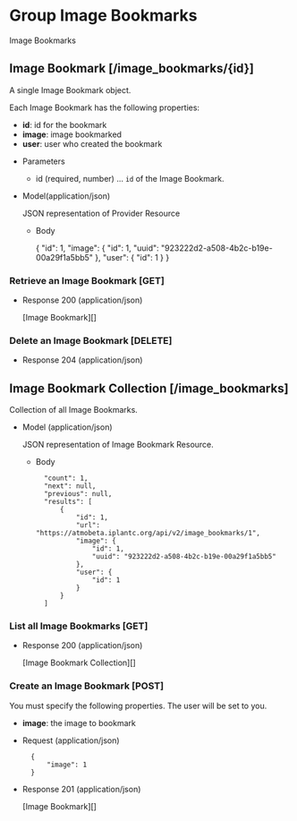 # Group Image Bookmarks
Image Bookmarks

## Image Bookmark [/image_bookmarks/{id}]
A single Image Bookmark object.

Each Image Bookmark has the following properties:

- **id**: id for the bookmark
- **image**: image bookmarked
- **user**: user who created the bookmark

+ Parameters
    + id (required, number) ... `id` of the Image Bookmark.

+ Model(application/json)

    JSON representation of Provider Resource

    + Body

        {
            "id": 1,
            "image": {
                "id": 1,
                "uuid": "923222d2-a508-4b2c-b19e-00a29f1a5bb5"
            },
            "user": {
                "id": 1
            }
        }


### Retrieve an Image Bookmark [GET]
+ Response 200 (application/json)

    [Image Bookmark][]


### Delete an Image Bookmark [DELETE]
+ Response 204 (application/json)


## Image Bookmark Collection [/image_bookmarks]
Collection of all Image Bookmarks.

+ Model (application/json)

    JSON representation of Image Bookmark Resource.

    + Body

            "count": 1,
            "next": null,
            "previous": null,
            "results": [
                {
                    "id": 1,
                    "url": "https://atmobeta.iplantc.org/api/v2/image_bookmarks/1",
                    "image": {
                        "id": 1,
                        "uuid": "923222d2-a508-4b2c-b19e-00a29f1a5bb5"
                    },
                    "user": {
                        "id": 1
                    }
                }
            ]

### List all Image Bookmarks [GET]
+ Response 200 (application/json)

    [Image Bookmark Collection][]

### Create an Image Bookmark [POST]
You must specify the following properties. The user will be set to you.

- **image**: the image to bookmark

+ Request (application/json)

        {
            "image": 1
        }

+ Response 201 (application/json)

    [Image Bookmark][]
